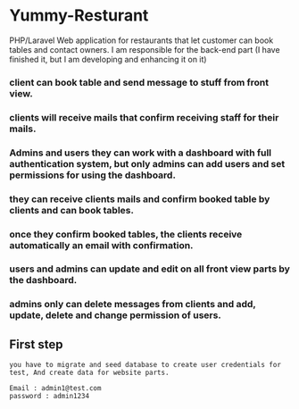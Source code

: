 # Yummy-Resturant

PHP/Laravel Web application for restaurants that let customer can book tables and contact owners. I am responsible for the back-end part (I have finished it, but I am developing and enhancing it on it)

### client can book table and send message to stuff from front view.    
### clients  will receive mails  that confirm receiving staff for their mails.    
     
  
     
### Admins and users they can work with a dashboard with full authentication system, but only admins can add users and set permissions for using the dashboard.     
### they can receive clients mails and confirm booked table by clients and can book tables.    
### once they confirm booked tables, the clients receive automatically an email with confirmation.     
### users and admins can update and edit on all front view parts by the dashboard.     
### admins only can delete messages from clients and add, update, delete and change permission of users.      



    
## First step  
    you have to migrate and seed database to create user credentials for test, And create data for website parts. 

    Email : admin1@test.com
    password : admin1234
